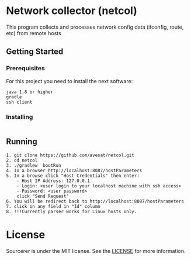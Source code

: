 # Network collector (netcol)

This program collects and processes network config data (ifconfig, route, etc) from remote hosts

## Getting Started

### Prerequisites

For this project you need to install the next software:

```
java 1.8 or higher
gradle
ssh client
```

### Installing

```
```

## Running

```
1. git clone https://github.com/avesat/netcol.git
2. cd netcol
3. ./gradlew  bootRun 
4. In a browser http://localhost:8087/hostParameters
5. In a browse click "Host Credentials" then enter:
    - Host IP Address: 127.0.0.1
    - Login: <user login to your localhost machine with ssh access>
    - Password: <user password>
    click "Send Request"
6. You will be redirect back to http://localhost:8087/hostParameters
7. click on any field in "Id" column
8. !!!Currently parser works for Linux hosts only.
```

License
=======
Sourcerer is under the MIT license. See the [LICENSE](https://github.com/sourcerer-io/sourcerer-app/blob/develop/LICENSE.md) for more information.
